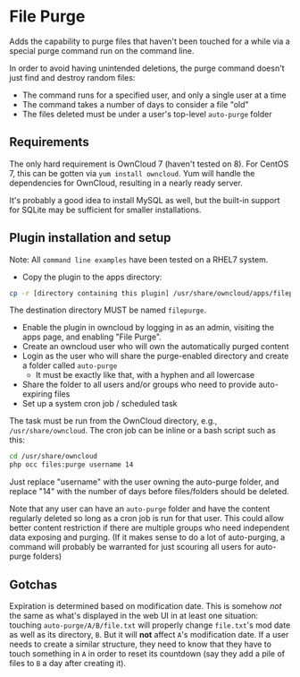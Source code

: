 # File Purge

Adds the capability to purge files that haven't been touched for a while via a
special purge command run on the command line.

In order to avoid having unintended deletions, the purge command doesn't just
find and destroy random files:

- The command runs for a specified user, and only a single user at a time
- The command takes a number of days to consider a file "old"
- The files deleted must be under a user's top-level `auto-purge` folder

## Requirements

The only hard requirement is OwnCloud 7 (haven't tested on 8).  For CentOS 7,
this can be gotten via `yum install owncloud`.  Yum will handle the
dependencies for OwnCloud, resulting in a nearly ready server.

It's probably a good idea to install MySQL as well, but the built-in support
for SQLite may be sufficient for smaller installations.

## Plugin installation and setup

Note: All `command line examples` have been tested on a RHEL7 system.

- Copy the plugin to the apps directory:

```bash
cp -r [directory containing this plugin] /usr/share/owncloud/apps/filepurge
```

The destination directory MUST be named `filepurge`.

- Enable the plugin in owncloud by logging in as an admin, visiting the apps
  page, and enabling "File Purge".
- Create an owncloud user who will own the automatically purged content
- Login as the user who will share the purge-enabled directory and create a folder called `auto-purge`
  - It must be exactly like that, with a hyphen and all lowercase
- Share the folder to all users and/or groups who need to provide auto-expiring files
- Set up a system cron job / scheduled task

The task must be run from the OwnCloud directory, e.g., `/usr/share/owncloud`.
The cron job can be inline or a bash script such as this:

```bash
cd /usr/share/owncloud
php occ files:purge username 14
```

Just replace "username" with the user owning the auto-purge folder, and replace
"14" with the number of days before files/folders should be deleted.

Note that any user can have an `auto-purge` folder and have the content
regularly deleted so long as a cron job is run for that user.  This could allow
better content restriction if there are multiple groups who need independent
data exposing and purging.  (If it makes sense to do a lot of auto-purging, a
command will probably be warranted for just scouring all users for auto-purge
folders)

## Gotchas

Expiration is determined based on modification date.  This is somehow *not* the
same as what's displayed in the web UI in at least one situation: touching
`auto-purge/A/B/file.txt` will properly change `file.txt`'s mod date as well as
its directory, `B`.  But it will **not** affect `A`'s modification date.  If a
user needs to create a similar structure, they need to know that they have to
touch something in `A` in order to reset its countdown (say they add a pile of
files to `B` a day after creating it).

